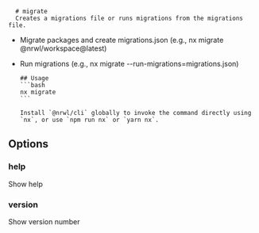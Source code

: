       # migrate
      Creates a migrations file or runs migrations from the migrations file.

- Migrate packages and create migrations.json (e.g., nx migrate @nrwl/workspace@latest)
- Run migrations (e.g., nx migrate --run-migrations=migrations.json)

      ## Usage
      ```bash
      nx migrate
      ```

      Install `@nrwl/cli` globally to invoke the command directly using `nx`, or use `npm run nx` or `yarn nx`.

## Options

### help

Show help

### version

Show version number
